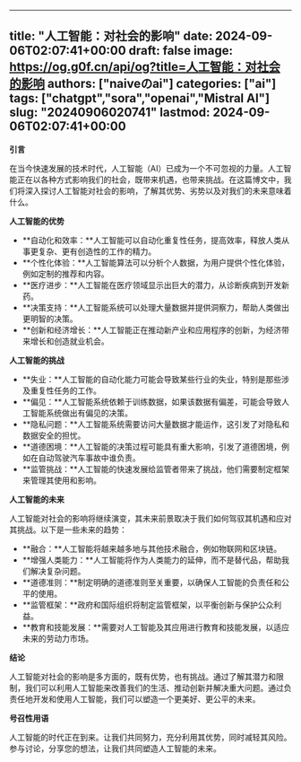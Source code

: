 
---
title: "人工智能：对社会的影响"
date: 2024-09-06T02:07:41+00:00
draft: false
image: https://og.g0f.cn/api/og?title=人工智能：对社会的影响
authors: ["naiveのai"]
categories: ["ai"]
tags: ["chatgpt","sora","openai","Mistral AI"]
slug: "20240906020741"
lastmod: 2024-09-06T02:07:41+00:00
---
**引言**

在当今快速发展的技术时代，人工智能（AI）已成为一个不可忽视的力量。人工智能正在以各种方式影响我们的社会，既带来机遇，也带来挑战。在这篇博文中，我们将深入探讨人工智能对社会的影响，了解其优势、劣势以及对我们的未来意味着什么。

**人工智能的优势**

* **自动化和效率：**人工智能可以自动化重复性任务，提高效率，释放人类从事更复杂、更有创造性的工作的精力。
* **个性化体验：**人工智能算法可以分析个人数据，为用户提供个性化体验，例如定制的推荐和内容。
* **医疗进步：**人工智能在医疗领域显示出巨大的潜力，从诊断疾病到开发新药。
* **决策支持：**人工智能系统可以处理大量数据并提供洞察力，帮助人类做出更明智的决策。
* **创新和经济增长：**人工智能正在推动新产业和应用程序的创新，为经济带来增长和创造就业机会。

**人工智能的挑战**

* **失业：**人工智能的自动化能力可能会导致某些行业的失业，特别是那些涉及重复性任务的工作。
* **偏见：**人工智能系统依赖于训练数据，如果该数据有偏差，可能会导致人工智能系统做出有偏见的决策。
* **隐私问题：**人工智能系统需要访问大量数据才能运作，这引发了对隐私和数据安全的担忧。
* **道德困境：**人工智能的决策过程可能具有重大影响，引发了道德困境，例如在自动驾驶汽车事故中谁负责。
* **监管挑战：**人工智能的快速发展给监管者带来了挑战，他们需要制定框架来管理其使用和影响。

**人工智能的未来**

人工智能对社会的影响将继续演变，其未来前景取决于我们如何驾驭其机遇和应对其挑战。以下是一些未来的趋势：

* **融合：**人工智能将越来越多地与其他技术融合，例如物联网和区块链。
* **增强人类能力：**人工智能将作为人类能力的延伸，而不是替代品，帮助我们解决复杂问题。
* **道德准则：**制定明确的道德准则至关重要，以确保人工智能的负责任和公平的使用。
* **监管框架：**政府和国际组织将制定监管框架，以平衡创新与保护公众利益。
* **教育和技能发展：**需要对人工智能及其应用进行教育和技能发展，以适应未来的劳动力市场。

**结论**

人工智能对社会的影响是多方面的，既有优势，也有挑战。通过了解其潜力和限制，我们可以利用人工智能来改善我们的生活、推动创新并解决重大问题。通过负责任地开发和使用人工智能，我们可以塑造一个更美好、更公平的未来。

**号召性用语**

人工智能的时代正在到来。让我们共同努力，充分利用其优势，同时减轻其风险。参与讨论，分享您的想法，让我们共同塑造人工智能的未来。
